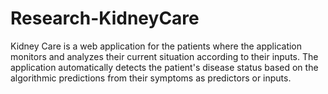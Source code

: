 # Research-KidneyCare
Kidney Care is a web application for the patients where the application monitors and analyzes their current situation according to their inputs. The application automatically detects the patient's disease status based on the algorithmic predictions from their symptoms as predictors or inputs.
